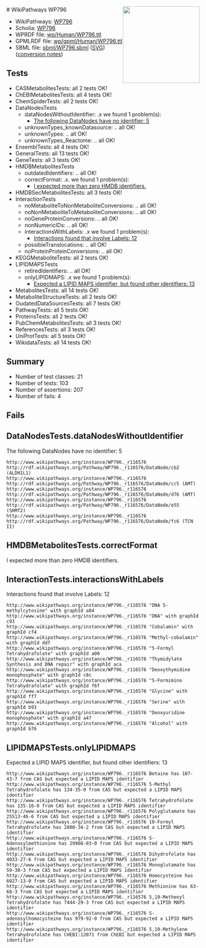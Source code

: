 <img style="float: right; width: 200px" src="../logo.png" />
# WikiPathways WP796

* WikiPathways: [WP796](https://identifiers.org/wikipathways:WP796)
* Scholia: [WP796](https://scholia.toolforge.org/wikipathways/WP796)
* WPRDF file: [wp/Human/WP796.ttl](../wp/Human/WP796.ttl)
* GPMLRDF file: [wp/gpml/Human/WP796.ttl](../wp/gpml/Human/WP796.ttl)
* SBML file: [sbml/WP796.sbml](../sbml/WP796.sbml) ([SVG](../sbml/WP796.svg)) ([conversion notes](../sbml/WP796.txt))

## Tests
* CASMetabolitesTests: all 2 tests OK!
* ChEBIMetabolitesTests: all 4 tests OK!
* ChemSpiderTests: all 2 tests OK!
* DataNodesTests
    * dataNodesWithoutIdentifier: .x we found 1 problem(s):
        * [The following DataNodes have no identifier: 5](#d2d32fa4)
    * unknownTypes_knownDatasource: .. all OK!
    * unknownTypes: .. all OK!
    * unknownTypes_Reactome: .. all OK!
* EnsemblTests: all 4 tests OK!
* GeneralTests: all 13 tests OK!
* GeneTests: all 3 tests OK!
* HMDBMetabolitesTests
    * outdatedIdentifiers: .. all OK!
    * correctFormat: .x. we found 1 problem(s):
        * [I expected more than zero HMDB identifiers.](#ad154c1e)
* HMDBSecMetabolitesTests: all 3 tests OK!
* InteractionTests
    * noMetaboliteToNonMetaboliteConversions: .. all OK!
    * noNonMetaboliteToMetaboliteConversions: .. all OK!
    * noGeneProteinConversions: .. all OK!
    * nonNumericIDs: .. all OK!
    * interactionsWithLabels: .x we found 1 problem(s):
        * [Interactions found that involve Labels: 12](#fe97a8ba)
    * possibleTranslocations: .. all OK!
    * noProteinProteinConversions: .. all OK!
* KEGGMetaboliteTests: all 2 tests OK!
* LIPIDMAPSTests
    * retiredIdentifiers: .. all OK!
    * onlyLIPIDMAPS: .x we found 1 problem(s):
        * [Expected a LIPID MAPS identifier, but found other identifiers: 13](#d0bfb67b)
* MetabolitesTests: all 14 tests OK!
* MetaboliteStructureTests: all 2 tests OK!
* OudatedDataSourcesTests: all 7 tests OK!
* PathwayTests: all 5 tests OK!
* ProteinsTests: all 2 tests OK!
* PubChemMetabolitesTests: all 3 tests OK!
* ReferencesTests: all 3 tests OK!
* UniProtTests: all 5 tests OK!
* WikidataTests: all 14 tests OK!


## Summary

* Number of test classes: 21
* Number of tests: 103
* Number of assertions: 207
* Number of fails: 4

## Fails

<a name="d2d32fa4" />

## DataNodesTests.dataNodesWithoutIdentifier

The following DataNodes have no identifier: 5
```
http://www.wikipathways.org/instance/WP796._r116576 http://rdf.wikipathways.org/Pathway/WP796._r116576/DataNode/cb2 (ALDH1L1)
http://www.wikipathways.org/instance/WP796._r116576 http://rdf.wikipathways.org/Pathway/WP796._r116576/DataNode/cc5 (AMT)
http://www.wikipathways.org/instance/WP796._r116576 http://rdf.wikipathways.org/Pathway/WP796._r116576/DataNode/d76 (AMT)
http://www.wikipathways.org/instance/WP796._r116576 http://rdf.wikipathways.org/Pathway/WP796._r116576/DataNode/e55 (SHMT2)
http://www.wikipathways.org/instance/WP796._r116576 http://rdf.wikipathways.org/Pathway/WP796._r116576/DataNode/fc6 (TCN II)
```

<a name="ad154c1e" />

## HMDBMetabolitesTests.correctFormat

I expected more than zero HMDB identifiers.
<a name="fe97a8ba" />

## InteractionTests.interactionsWithLabels

Interactions found that involve Labels: 12
```
http://www.wikipathways.org/instance/WP796._r116576 "DNA 5-methylcytosine" with graphId a84
http://www.wikipathways.org/instance/WP796._r116576 "DNA" with graphId c93
http://www.wikipathways.org/instance/WP796._r116576 "Cobalamin" with graphId cf4
http://www.wikipathways.org/instance/WP796._r116576 "Methyl-cobalamin" with graphId ddf
http://www.wikipathways.org/instance/WP796._r116576 "5-Formyl Tetrahydrafolate" with graphId a00
http://www.wikipathways.org/instance/WP796._r116576 "Thymidylate Synthesis and DNA repair" with graphId aca
http://www.wikipathways.org/instance/WP796._r116576 "Deoxythymidine monophosphate" with graphId c8c
http://www.wikipathways.org/instance/WP796._r116576 "5-Formimino Tetrahydrafolate" with graphId f6f
http://www.wikipathways.org/instance/WP796._r116576 "Glycine" with graphId ff7
http://www.wikipathways.org/instance/WP796._r116576 "Serine" with graphId b93
http://www.wikipathways.org/instance/WP796._r116576 "Deoxyuridine monophosphate" with graphId a47
http://www.wikipathways.org/instance/WP796._r116576 "Alcohol" with graphId b76
```

<a name="d0bfb67b" />

## LIPIDMAPSTests.onlyLIPIDMAPS

Expected a LIPID MAPS identifier, but found other identifiers: 13
```
http://www.wikipathways.org/instance/WP796._r116576 Betaine has 107-43-7 from CAS but expected a LIPID MAPS identifier
http://www.wikipathways.org/instance/WP796._r116576 5-Methyl Tetrahydrofolate has 134-35-0 from CAS but expected a LIPID MAPS identifier
http://www.wikipathways.org/instance/WP796._r116576 Tetrahydrofolate has 135-16-0 from CAS but expected a LIPID MAPS identifier
http://www.wikipathways.org/instance/WP796._r116576 Polyglutamate has 25513-46-6 from CAS but expected a LIPID MAPS identifier
http://www.wikipathways.org/instance/WP796._r116576 10-Formyl Tetrahydrofolate has 2800-34-2 from CAS but expected a LIPID MAPS identifier
http://www.wikipathways.org/instance/WP796._r116576 S-Adenosylmethionine has 29908-03-0 from CAS but expected a LIPID MAPS identifier
http://www.wikipathways.org/instance/WP796._r116576 Dihydrofolate has 4033-27-6 from CAS but expected a LIPID MAPS identifier
http://www.wikipathways.org/instance/WP796._r116576 Monoglutamate has 59-30-3 from CAS but expected a LIPID MAPS identifier
http://www.wikipathways.org/instance/WP796._r116576 Homocysteine has 6027-13-0 from CAS but expected a LIPID MAPS identifier
http://www.wikipathways.org/instance/WP796._r116576 Methionine has 63-68-3 from CAS but expected a LIPID MAPS identifier
http://www.wikipathways.org/instance/WP796._r116576 5,10-Methenyl Tetrahydrofolate has 7444-29-3 from CAS but expected a LIPID MAPS identifier
http://www.wikipathways.org/instance/WP796._r116576 S-adenosylhomocysteine has 979-92-0 from CAS but expected a LIPID MAPS identifier
http://www.wikipathways.org/instance/WP796._r116576 5,10-Methylene Tetrahydrofolate has CHEBI:12071 from ChEBI but expected a LIPID MAPS identifier
```

